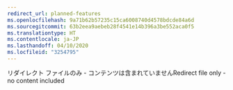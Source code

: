 ```yaml
---
redirect_url: planned-features
ms.openlocfilehash: 9a71b62b57235c15ca6008740d4578bdcde84a6d
ms.sourcegitcommit: 63b2eea9aebeb28f4541e14b396a3be552aca0f5
ms.translationtype: HT
ms.contentlocale: ja-JP
ms.lasthandoff: 04/10/2020
ms.locfileid: "3254795"
---
```

<span data-ttu-id="51ad2-101">リダイレクト ファイルのみ - コンテンツは含まれていません</span><span class="sxs-lookup"><span data-stu-id="51ad2-101">Redirect file only - no content included</span></span>